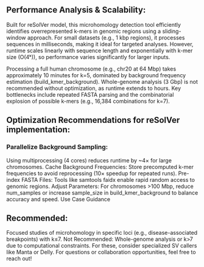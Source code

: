 ## Performance Analysis & Scalability:

Built for reSolVer model, this microhomology detection tool efficiently identifies overrepresented k-mers in genomic regions using a sliding-window approach. 
For small datasets (e.g., 1 kbp regions), it processes sequences in milliseconds, making it ideal for targeted analyses. 
However, runtime scales linearly with sequence length and exponentially with k-mer size (O(4ᵏ)), so performance varies significantly for larger inputs.

Processing a full human chromosome (e.g., chr20 at 64 Mbp) takes approximately 10 minutes for k=5, dominated by background frequency estimation (build_kmer_background). Whole-genome analysis (3 Gbp) is not recommended without optimization, as runtime extends to hours. Key bottlenecks include repeated FASTA parsing and the combinatorial explosion of possible k-mers (e.g., 16,384 combinations for k=7).

## Optimization Recommendations for reSolVer implementation:  

### Parallelize Background Sampling: 

Using multiprocessing (4 cores) reduces runtime by ~4× for large chromosomes.
Cache Background Frequencies: Store precomputed k-mer frequencies to avoid reprocessing (10× speedup for repeated runs).
Pre-index FASTA Files: Tools like samtools faidx enable rapid random access to genomic regions.
Adjust Parameters: For chromosomes >100 Mbp, reduce num_samples or increase sample_size in build_kmer_background to balance accuracy and speed.
Use Case Guidance

## Recommended: 
Focused studies of microhomology in specific loci (e.g., disease-associated breakpoints) with k≤7.
Not Recommended: Whole-genome analysis or k>7 due to computational constraints. For these, consider specialized SV callers like Manta or Delly.
For questions or collaboration opportunities, feel free to reach out!


